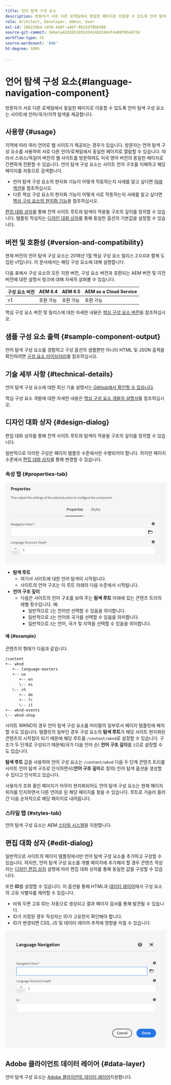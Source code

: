 ```yaml
---
title: 언어 탐색 구성 요소
description: 방문자가 서로 다른 로케일에서 동일한 페이지로 이동할 수 있도록 언어 탐색 구성 요소는 사이트에 언어/국가/지역 탐색을 제공합니다.
role: Architect, Developer, Admin, User
exl-id: 10b218b4-c439-4a0f-a46f-0b15d78b0360
source-git-commit: 3ebe1a42d265185b36424b01844f4a00f05d4724
workflow-type: ht
source-wordcount: '846'
ht-degree: 100%

---
```


# 언어 탐색 구성 요소{#language-navigation-component}

방문자가 서로 다른 로케일에서 동일한 페이지로 이동할 수 있도록 언어 탐색 구성 요소는 사이트에 언어/국가/지역 탐색을 제공합니다.

## 사용량 {#usage}

지역에 따라 여러 언어로 웹 사이트가 제공되는 경우가 있습니다. 방문자는 언어 탐색 구성 요소를 사용하여 서로 다른 언어/로케일에서 동일한 페이지로 열람할 수 있습니다. 따라서 스위스/독일어 버전의 웹 사이트를 방문하여도 미국 영어 버전의 동일한 페이지로 간편하게 전환할 수 있습니다. 언어 탐색 구성 요소는 사이트 언어 구조를 이해하고 해당 페이지를 자동으로 검색합니다.

* 언어 탐색 구성 요소의 현지화 기능이 어떻게 작동하는지 사례를 알고 싶다면 [아래 섹션](#example)을 참조하십시오.
* 다른 핵심 구성 요소의 현지화 기능이 어떻게 서로 작동하는지 사례를 알고 싶다면 [핵심 구성 요소의 현지화 기능](/help/get-started/localization.md)을 참조하십시오.

[편집 대화 상자](#edit-dialog)를 통해 전역 사이트 루트와 탐색이 적용될 구조의 깊이를 정의할 수 있습니다. 템플릿 작성자는 [디자인 대화 상자](#design-dialog)를 통해 동일한 옵션의 기본값을 설정할 수 있습니다.

## 버전 및 호환성 {#version-and-compatibility}

현재 버전의 언어 탐색 구성 요소는 2018년 1월 핵심 구성 요소 릴리스 2.0.0과 함께 도입된 v1입니다. 이 문서에서는 해당 구성 요소에 대해 설명합니다.

다음 표에서 구성 요소의 모든 지원 버전, 구성 요소 버전과 호환되는 AEM 버전 및 이전 버전에 대한 설명서 링크에 대해 자세히 살펴볼 수 있습니다.

| 구성 요소 버전 | AEM 6.4 | AEM 6.5 | AEM as a Cloud Service |
|--- |--- |--- |---|
| v1 | 호환 가능 | 호환 가능 | 호환 가능 |

핵심 구성 요소 버전 및 릴리스에 대한 자세한 내용은 [핵심 구성 요소 버전](/help/versions.md)을 참조하십시오.

## 샘플 구성 요소 출력 {#sample-component-output}

언어 탐색 구성 요소를 경험하고 구성 옵션의 샘플뿐만 아니라 HTML 및 JSON 출력을 확인하려면 [구성 요소 라이브러리](https://adobe.com/go/aem_cmp_library_langnav_kr)를 참조하십시오.

## 기술 세부 사항 {#technical-details}

언어 탐색 구성 요소에 대한 최신 기술 설명서는[ GitHub에서 확인할 수 있습니다](https://adobe.com/go/aem_cmp_tech_langnav_v1_kr).

핵심 구성 요소 개발에 대한 자세한 내용은 [핵심 구성 요소 개발자 설명서](/help/developing/overview.md)를 참조하십시오.

## 디자인 대화 상자 {#design-dialog}

편집 대화 상자를 통해 전역 사이트 루트와 탐색이 적용될 구조의 깊이를 정의할 수 있습니다.

일반적으로 이러한 구성은 페이지 템플릿 수준에서만 수행되어야 합니다. 하지만 페이지 수준에서 [편집 대화 상자](#edit-dialog)를 통해 변경할 수 있습니다.

### 속성 탭 {#properties-tab}

![언어 탐색 구성 요소의 디자인 대화 상자](/help/assets/language-navigation-design.png)

* **탐색 루트**
   * 여기서 사이트에 대한 언어 탐색이 시작됩니다.
   * 사이트의 언어 구조는 이 루트 아래의 다음 수준에서 시작됩니다.
* **언어 구조 깊이**
   * 다음은 사이트의 언어 구조를 보여 주는 **탐색 루트** 아래에 있는 콘텐츠 트리의 레벨 횟수입니다. 예:
      * 일반적으로 `1`는 언어만 선택할 수 있음을 의미합니다.
      * 일반적으로 `2`는 언어와 국가를 선택할 수 있음을 의미합니다.
      * 일반적으로 `3`는 언어, 국가 및 지역을 선택할 수 있음을 의미합니다.

#### 예 {#example}

콘텐츠의 형태가 다음과 같습니다.

```
/content
+-- wknd
   +-- language-masters
   +-- us
      +-- en
      \-- es
   \-- ch
      +-- de
      +-- fr
      \-- it
+-- wknd-events
\-- wknd-shop
```

사이트 WKND의 경우 언어 탐색 구성 요소를 머리말의 일부로서 페이지 템플릿에 배치할 수도 있습니다. 템플릿의 일부인 경우 구성 요소의 **탐색 루트**&#x200B;가 해당 사이트 현지화된 콘텐츠의 시작점이 되기 때문에 해당 루트를 `/content/wknd`로 설정할 수 있습니다. 구조가 두 단계로 구성되기 때문에(국가 다음 언어 순) **언어 구조 깊이**&#x200B;를 `2`으로 설정할 수도 있습니다.

**탐색 루트** 값을 사용하여 언어 구성 요소는 `/content/wknd` 다음 두 단계 콘텐츠 트리를 사이트 언어 탐색 구조로 인식하면서(**언어 구조 깊이**&#x200B;로 정의) 언어 탐색 옵션을 생성할 수 있다고 인식하고 있습니다.

사용자가 조회 중인 페이지가 아무리 현지화되어도 언어 탐색 구성 요소는 현재 페이지 위치를 인지하면서 다른 언어로 된 해당 페이지를 찾을 수 있습니다. 루트로 거슬러 올라간 다음 순차적으로 해당 페이지로 내려옵니다.

### 스타일 탭 {#styles-tab}

언어 탐색 구성 요소는 AEM [스타일 시스템](/help/get-started/authoring.md#component-styling)을 지원합니다.

## 편집 대화 상자 {#edit-dialog}

일반적으로 사이트의 페이지 템플릿에서만 언어 탐색 구성 요소를 추가하고 구성할 수 있습니다. 하지만, 언어 탐색 구성 요소를 개별 페이지에 추가해야 할 경우 콘텐츠 작성자는 [디자인 편집 상자](#design-dialog) 설명에 따라 편집 대화 상자를 통해 동일한 값을 구성할 수 있습니다.

또한 **ID**&#x200B;를 설정할 수 있습니다. 이 옵션을 통해 HTML과 [데이터 레이어](/help/developing/data-layer/overview.md)에서 구성 요소의 고유 식별자를 제어할 수 있습니다.

* 비워 두면 고유 ID는 자동으로 생성되고 결과 페이지 검사를 통해 발견될 수 있습니다.
* ID가 지정된 경우 작성자는 ID가 고유한지 확인해야 합니다.
* ID가 변경되면 CSS, JS 및 데이터 레이어 추적에 영향을 미칠 수 있습니다.

![언어 탐색 구성 요소의 편집 대화 상자](/help/assets/language-navigation-edit.png)

## Adobe 클라이언트 데이터 레이어 {#data-layer}

언어 탐색 구성 요소는 [ Adobe 클라이언트 데이터 레이어](/help/developing/data-layer/overview.md)지원합니다.
